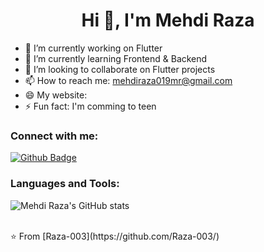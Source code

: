 <h1 align="center">Hi 👋, I'm Mehdi Raza</h1>

- 🔭 I’m currently working on Flutter
- 🌱 I’m currently learning Frontend & Backend
- 💞️ I’m looking to collaborate on Flutter projects
- 📫 How to reach me: mehdiraza019mr@gmail.com
- 😄 My website: 
- ⚡ Fun fact: I'm comming to teen
  
### Connect with me:
<div id="badges">
  <a href="https://github.com/Raza-003/">
    <img src="https://img.shields.io/badge/Github-white?style=for-the-badge&logo=Github&logoColor=black" alt="Github Badge"/>
  </a>
  <!-- <a href="https://www.youtube.com/channel/UCzvRaprYPhvAplMK36Gu0kw">
    <img src="https://img.shields.io/badge/YouTube-red?style=for-the-badge&logo=youtube&logoColor=white" alt="Youtube Badge"/>
  </a> -->
   <!-- <a href="https://www.instagram.com/axif_taj">
    <img src="https://img.shields.io/badge/Instagram-purple?style=for-the-badge&logo=instagram&logoColor=white" alt="Instagram Badge"/>
  </a> -->
   <!-- <a href="https://fb.com/aaxiftaj">
    <img src="https://img.shields.io/badge/Facebook-blue?style=for-the-badge&logo=facebook&logoColor=white" alt="Facebook Badge"/>
  </a> -->
   <!-- <a href="https://twitter.com/axiftaj">
    <img src="https://img.shields.io/badge/Twitter-blue?style=for-the-badge&logo=twitter&logoColor=white" alt="Twitter Badge"/>
  </a> -->
</div>

### Languages and Tools:
<!-- [![My Skills](https://skillicons.dev/icons?i=flutter,dart,firebase,github,git,postman,figma,xd&perline=5)](https://skillicons.dev) -->

![Mehdi Raza's GitHub stats](https://github-readme-stats.vercel.app/api?username=Raza-003&show_icons=true&theme=dark)

<!-- ![Top Langs](https://github-readme-stats.vercel.app/api/top-langs/?username=axiftaj&theme=dark) -->


<br>
⭐️ From [Raza-003](https://github.com/Raza-003/)
